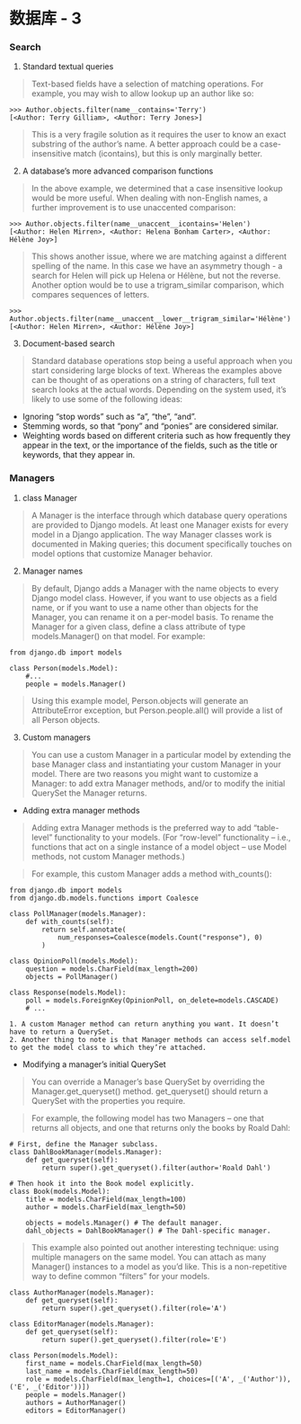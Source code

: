 # 数据库 - 3
### Search
1. Standard textual queries
> Text-based fields have a selection of matching operations. For example, you may wish to allow lookup up an author like so:
```bazaar
>>> Author.objects.filter(name__contains='Terry')
[<Author: Terry Gilliam>, <Author: Terry Jones>]
```
> This is a very fragile solution as it requires the user to know an exact substring of the author’s name. A better approach could be a case-insensitive match (icontains), but this is only marginally better.
2. A database’s more advanced comparison functions
> In the above example, we determined that a case insensitive lookup would be more useful. When dealing with non-English names, a further improvement is to use unaccented comparison:
```bazaar
>>> Author.objects.filter(name__unaccent__icontains='Helen')
[<Author: Helen Mirren>, <Author: Helena Bonham Carter>, <Author: Hélène Joy>]
```
> This shows another issue, where we are matching against a different spelling of the name. In this case we have an asymmetry though - a search for Helen will pick up Helena or Hélène, but not the reverse. Another option would be to use a trigram_similar comparison, which compares sequences of letters.
```bazaar
>>> Author.objects.filter(name__unaccent__lower__trigram_similar='Hélène')
[<Author: Helen Mirren>, <Author: Hélène Joy>]
```
3. Document-based search
> Standard database operations stop being a useful approach when you start considering large blocks of text. Whereas the examples above can be thought of as operations on a string of characters, full text search looks at the actual words. Depending on the system used, it’s likely to use some of the following ideas:
  - Ignoring “stop words” such as “a”, “the”, “and”.
  - Stemming words, so that “pony” and “ponies” are considered similar.
  - Weighting words based on different criteria such as how frequently they appear in the text, or the importance of the fields, such as the title or keywords, that they appear in.
### Managers
1. class Manager
> A Manager is the interface through which database query operations are provided to Django models. At least one Manager exists for every model in a Django application.
> The way Manager classes work is documented in Making queries; this document specifically touches on model options that customize Manager behavior.
2. Manager names
>   By default, Django adds a Manager with the name objects to every Django model class. However, if you want to use objects as a field name, or if you want to use a name other than objects for the Manager, you can rename it on a per-model basis. To rename the Manager for a given class, define a class attribute of type models.Manager() on that model. For example:
```bazaar
from django.db import models

class Person(models.Model):
    #...
    people = models.Manager()
```
> Using this example model, Person.objects will generate an AttributeError exception, but Person.people.all() will provide a list of all Person objects.
3. Custom managers
> You can use a custom Manager in a particular model by extending the base Manager class and instantiating your custom Manager in your model.
> There are two reasons you might want to customize a Manager: to add extra Manager methods, and/or to modify the initial QuerySet the Manager returns.
  - Adding extra manager methods
> Adding extra Manager methods is the preferred way to add “table-level” functionality to your models. (For “row-level” functionality – i.e., functions that act on a single instance of a model object – use Model methods, not custom Manager methods.)

> For example, this custom Manager adds a method with_counts():
```bazaar
from django.db import models
from django.db.models.functions import Coalesce

class PollManager(models.Manager):
    def with_counts(self):
        return self.annotate(
            num_responses=Coalesce(models.Count("response"), 0)
        )

class OpinionPoll(models.Model):
    question = models.CharField(max_length=200)
    objects = PollManager()

class Response(models.Model):
    poll = models.ForeignKey(OpinionPoll, on_delete=models.CASCADE)
    # ...
```
    1. A custom Manager method can return anything you want. It doesn’t have to return a QuerySet.
    2. Another thing to note is that Manager methods can access self.model to get the model class to which they’re attached.
  - Modifying a manager’s initial QuerySet
> You can override a Manager’s base QuerySet by overriding the Manager.get_queryset() method. get_queryset() should return a QuerySet with the properties you require.

>  For example, the following model has two Managers – one that returns all objects, and one that returns only the books by Roald Dahl:
```bazaar
# First, define the Manager subclass.
class DahlBookManager(models.Manager):
    def get_queryset(self):
        return super().get_queryset().filter(author='Roald Dahl')

# Then hook it into the Book model explicitly.
class Book(models.Model):
    title = models.CharField(max_length=100)
    author = models.CharField(max_length=50)

    objects = models.Manager() # The default manager.
    dahl_objects = DahlBookManager() # The Dahl-specific manager.
```
> This example also pointed out another interesting technique: using multiple managers on the same model. You can attach as many Manager() instances to a model as you’d like. This is a non-repetitive way to define common “filters” for your models.
```bazaar
class AuthorManager(models.Manager):
    def get_queryset(self):
        return super().get_queryset().filter(role='A')

class EditorManager(models.Manager):
    def get_queryset(self):
        return super().get_queryset().filter(role='E')

class Person(models.Model):
    first_name = models.CharField(max_length=50)
    last_name = models.CharField(max_length=50)
    role = models.CharField(max_length=1, choices=[('A', _('Author')), ('E', _('Editor'))])
    people = models.Manager()
    authors = AuthorManager()
    editors = EditorManager()
```
